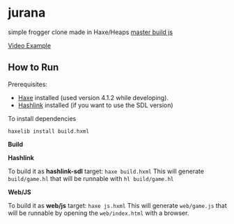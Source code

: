 # jurana

simple frogger clone made in Haxe/Heaps
[master build js](https://jurana-haxe.surge.sh/)

[Video Example](https://www.loom.com/share/f986cb8ad9ed4ed4a0a5941549fe7ff5)

## How to Run
Prerequisites:
- [Haxe](https://haxe.org/download/) installed (used version 4.1.2 while developing).
- [Hashlink](https://hashlink.haxe.org/) installed (if you want to use the SDL version)

To install dependencies
```
haxelib install build.hxml
```

**Build**

**Hashlink**

To build it as **hashlink-sdl** target: `haxe build.hxml`
This will generate `build/game.hl` that will be runnable with `hl build/game.hl`

**Web/JS**

To build it as **web/js** target: `haxe js.hxml`
This will generate `web/game.js` that will be runnable by opening the `web/index.html` with a browser.


